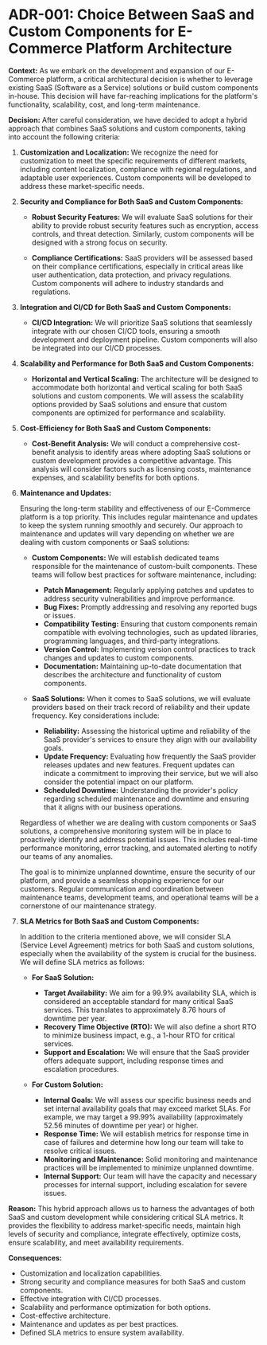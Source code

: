 # ADR-001: Choice Between SaaS and Custom Components for E-Commerce Platform Architecture

**Context:**
As we embark on the development and expansion of our E-Commerce platform, a critical architectural decision is whether to leverage existing SaaS (Software as a Service) solutions or build custom components in-house. This decision will have far-reaching implications for the platform's functionality, scalability, cost, and long-term maintenance.

**Decision:**
After careful consideration, we have decided to adopt a hybrid approach that combines SaaS solutions and custom components, taking into account the following criteria:

1. **Customization and Localization:** We recognize the need for customization to meet the specific requirements of different markets, including content localization, compliance with regional regulations, and adaptable user experiences. Custom components will be developed to address these market-specific needs.

2. **Security and Compliance for Both SaaS and Custom Components:**

   - **Robust Security Features:** We will evaluate SaaS solutions for their ability to provide robust security features such as encryption, access controls, and threat detection. Similarly, custom components will be designed with a strong focus on security.

   - **Compliance Certifications:** SaaS providers will be assessed based on their compliance certifications, especially in critical areas like user authentication, data protection, and privacy regulations. Custom components will adhere to industry standards and regulations.

3. **Integration and CI/CD for Both SaaS and Custom Components:**

   - **CI/CD Integration:** We will prioritize SaaS solutions that seamlessly integrate with our chosen CI/CD tools, ensuring a smooth development and deployment pipeline. Custom components will also be integrated into our CI/CD processes.

4. **Scalability and Performance for Both SaaS and Custom Components:**

   - **Horizontal and Vertical Scaling:** The architecture will be designed to accommodate both horizontal and vertical scaling for both SaaS solutions and custom components. We will assess the scalability options provided by SaaS solutions and ensure that custom components are optimized for performance and scalability.

5. **Cost-Efficiency for Both SaaS and Custom Components:**

   - **Cost-Benefit Analysis:** We will conduct a comprehensive cost-benefit analysis to identify areas where adopting SaaS solutions or custom development provides a competitive advantage. This analysis will consider factors such as licensing costs, maintenance expenses, and scalability benefits for both options.

6. **Maintenance and Updates:**

   Ensuring the long-term stability and effectiveness of our E-Commerce platform is a top priority. This includes regular maintenance and updates to keep the system running smoothly and securely. Our approach to maintenance and updates will vary depending on whether we are dealing with custom components or SaaS solutions:

   - **Custom Components:** We will establish dedicated teams responsible for the maintenance of custom-built components. These teams will follow best practices for software maintenance, including:

     - **Patch Management:** Regularly applying patches and updates to address security vulnerabilities and improve performance.
     - **Bug Fixes:** Promptly addressing and resolving any reported bugs or issues.
     - **Compatibility Testing:** Ensuring that custom components remain compatible with evolving technologies, such as updated libraries, programming languages, and third-party integrations.
     - **Version Control:** Implementing version control practices to track changes and updates to custom components.
     - **Documentation:** Maintaining up-to-date documentation that describes the architecture and functionality of custom components.

   - **SaaS Solutions:** When it comes to SaaS solutions, we will evaluate providers based on their track record of reliability and their update frequency. Key considerations include:

     - **Reliability:** Assessing the historical uptime and reliability of the SaaS provider's services to ensure they align with our availability goals.
     - **Update Frequency:** Evaluating how frequently the SaaS provider releases updates and new features. Frequent updates can indicate a commitment to improving their service, but we will also consider the potential impact on our platform.
     - **Scheduled Downtime:** Understanding the provider's policy regarding scheduled maintenance and downtime and ensuring that it aligns with our business operations.

   Regardless of whether we are dealing with custom components or SaaS solutions, a comprehensive monitoring system will be in place to proactively identify and address potential issues. This includes real-time performance monitoring, error tracking, and automated alerting to notify our teams of any anomalies.

   The goal is to minimize unplanned downtime, ensure the security of our platform, and provide a seamless shopping experience for our customers. Regular communication and coordination between maintenance teams, development teams, and operational teams will be a cornerstone of our maintenance strategy.

7. **SLA Metrics for Both SaaS and Custom Components:**

   In addition to the criteria mentioned above, we will consider SLA (Service Level Agreement) metrics for both SaaS and custom solutions, especially when the availability of the system is crucial for the business. We will define SLA metrics as follows:

   - **For SaaS Solution:**
     - **Target Availability:** We aim for a 99.9% availability SLA, which is considered an acceptable standard for many critical SaaS services. This translates to approximately 8.76 hours of downtime per year.
     - **Recovery Time Objective (RTO):** We will also define a short RTO to minimize business impact, e.g., a 1-hour RTO for critical services.
     - **Support and Escalation:** We will ensure that the SaaS provider offers adequate support, including response times and escalation procedures.

   - **For Custom Solution:**
     - **Internal Goals:** We will assess our specific business needs and set internal availability goals that may exceed market SLAs. For example, we may target a 99.99% availability (approximately 52.56 minutes of downtime per year) or higher.
     - **Response Time:** We will establish metrics for response time in case of failures and determine how long our team will take to resolve critical issues.
     - **Monitoring and Maintenance:** Solid monitoring and maintenance practices will be implemented to minimize unplanned downtime.
     - **Internal Support:** Our team will have the capacity and necessary processes for internal support, including escalation for severe issues.

**Reason:**
This hybrid approach allows us to harness the advantages of both SaaS and custom development while considering critical SLA metrics. It provides the flexibility to address market-specific needs, maintain high levels of security and compliance, integrate effectively, optimize costs, ensure scalability, and meet availability requirements.

**Consequences:**
- Customization and localization capabilities.
- Strong security and compliance measures for both SaaS and custom components.
- Effective integration with CI/CD processes.
- Scalability and performance optimization for both options.
- Cost-effective architecture.
- Maintenance and updates as per best practices.
- Defined SLA metrics to ensure system availability.
